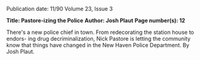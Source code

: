Publication date: 11/90
Volume 23, Issue 3

**Title: Pastore-izing the Police**
**Author: Josh Plaut**
**Page number(s): 12**

There's a new police chief in town. From redecorating the station house to endors-
ing drug decriminalization, Nick Pastore is letting the community know that 
things have changed in the New Haven Police Department. By Josh Plaut.